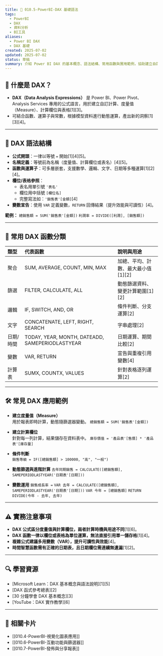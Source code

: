 ```yaml
---
title: 🧮 010.5-PowerBI-DAX 基礎語法
tags:
  - PowerBI
  - DAX
  - 資料分析
  - BI工具
aliases:
  - Power BI DAX
  - DAX 基礎
created: 2025-07-02
updated: 2025-07-02
status: 草稿
summary: 介紹 Power BI DAX 的基本概念、語法結構、常用函數與實用範例，協助建立自訂計算與進階分析能力。
---
```


## 🧮 什麼是 DAX？

- **DAX（Data Analysis Expressions）** 是 Power BI、Power Pivot、Analysis Services 專用的公式語言，用於建立自訂計算、度量值（Measure）、計算欄位與表格[1][3]。
- 可結合函數、運算子與常數，根據模型資料進行動態運算，產出新的洞察[1][3][4]。

---
## 📝 DAX 語法結構

- **公式開頭**：一律以等號 `=` 開始[1][4][5]。
- **名稱定義**：等號前為名稱（度量值、計算欄位或表名）[4][5]。
- **函數與運算子**：可多層嵌套，支援數學、邏輯、文字、日期等多種運算[1][2][4]。
- **欄位/表格參照**：
  - 表名用單引號 `'表名'`
  - 欄位用中括號 `[欄位名]`
  - 完整寫法如：`'銷售表'[金額]`[4]
- **變數宣告**：使用 `VAR` 定義變數，`RETURN` 回傳結果（提升效能與可讀性）[4]。

**範例：**
`總銷售額 = SUM('銷售表'[金額])`
`利潤率 = DIVIDE([利潤], [銷售額])`

---
## 🔑 常用 DAX 函數分類

| 類型           | 代表函數      | 說明與用途                       |
|:--------------|:-------------|:---------------------------------|
| 聚合          | SUM, AVERAGE, COUNT, MIN, MAX | 加總、平均、計數、最大最小值[1][2] |
| 篩選          | FILTER, CALCULATE, ALL        | 動態篩選資料、變更計算範圍[1][2]   |
| 邏輯          | IF, SWITCH, AND, OR           | 條件判斷、分支運算[2]             |
| 文字          | CONCATENATE, LEFT, RIGHT, SEARCH | 字串處理[2]                     |
| 日期/時間     | TODAY, YEAR, MONTH, DATEADD, SAMEPERIODLASTYEAR | 日期運算、期間比較[2]      |
| 變數          | VAR, RETURN                   | 宣告與重複引用變數[4]             |
| 計算表        | SUMX, COUNTX, VALUES          | 針對表格逐列運算[2]               |

---

## 🛠️ 常見 DAX 應用範例

- **建立度量值（Measure）**  
  用於報表即時計算，動態隨篩選器變動。
	`總銷售額 = SUM('銷售表'[金額])`

- **建立計算欄位**  
針對每一列計算，結果儲存在資料表中。
	 `庫存價值 = '產品表'[售價] * '產品表'[庫存量]`

- **條件判斷**  
	`銷售等級 = IF([總銷售額] > 100000, "高", "一般")`

- **動態篩選與進階計算** 
	`去年同期銷售 = CALCULATE([總銷售額], SAMEPERIODLASTYEAR('日期表'[日期]))`

- **變數運用**
	`銷售成長率 =`
	`VAR 去年 = CALCULATE([總銷售額], SAMEPERIODLASTYEAR('日期表'[日期]))`
	`VAR 今年 = [總銷售額]`
	`RETURN DIVIDE(今年 - 去年, 去年)`


---
## ⚠️ 實務注意事項

- **DAX 公式區分度量值與計算欄位，兩者計算時機與用途不同**[1][6]。
- **DAX 函數一律以欄位或表格為單位運算，無法直接引用單一儲存格**[1][4]。
- **複雜公式建議多用變數（VAR），提升可讀性與效能**[4]。
- **時間智慧函數需有正確的日期表，且日期欄位需連續無遺漏**[1][2]。

---
## 🔍 學習資源

- [Microsoft Learn：DAX 基本概念與語法說明][1][5]
- [DAX 函式參考總表][2]
- [30 分鐘學會 DAX 基本概念][3]
- [YouTube：DAX 實作教學][6]

---
## 🔗 相關卡片

- [[010.4-PowerBI-視覺化圖表應用]]
- [[010.6-PowerBI-互動功能與篩選器]]
- [[010.7-PowerBI-發佈與分享報表]]

